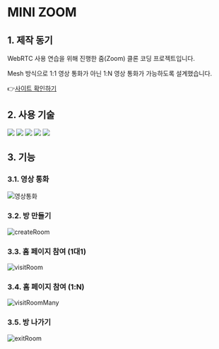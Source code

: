 # MINI ZOOM
## 1. 제작 동기
WebRTC 사용 연습을 위해 진행한 줌(Zoom) 클론 코딩 프로젝트입니다. 

Mesh 방식으로 1:1 영상 통화가 아닌 1:N 영상 통화가 가능하도록 설계했습니다.

👉[사이트 확인하기](https://mini-zoom-front.onrender.com)

## 2. 사용 기술
<img src="https://img.shields.io/badge/javascript-F7DF1E?style=for-the-badge&logo=javascript&logoColor=white"> <img src="https://img.shields.io/badge/webrtc-333333?style=for-the-badge&logo=webrtc&logoColor=white"> <img src="https://img.shields.io/badge/socketdotio-010101?style=for-the-badge&logo=socketdotio&logoColor=white"> <img src="https://img.shields.io/badge/express-000000?style=for-the-badge&logo=express&logoColor=white"> <img src="https://img.shields.io/badge/react-61DAFB?style=for-the-badge&logo=react&logoColor=white">


## 3. 기능
### 3.1. 영상 통화
![영상통화](https://github.com/coldsteelpope/mini_zoom_frontend/assets/128117575/3e52d4a4-e85d-4d0a-b86f-4aa43ef8fda4)

### 3.2. 방 만들기
![createRoom](https://github.com/coldsteelpope/mini_zoom_frontend/assets/128117575/a2a7c9be-5a0e-4e64-b788-0e6d94ac5d56)

### 3.3. 홈 페이지 참여 (1대1)
![visitRoom](https://github.com/coldsteelpope/mini_zoom_frontend/assets/128117575/778ed09d-0cd4-4cc7-b00d-771248068d60)

### 3.4. 홈 페이지 참여 (1:N)
![visitRoomMany](https://github.com/coldsteelpope/mini_zoom_frontend/assets/128117575/2ae33e63-6e19-42ae-a4e9-a24e60542683)

### 3.5. 방 나가기
![exitRoom](https://github.com/coldsteelpope/mini_zoom_frontend/assets/128117575/8e809a29-d431-466e-90a8-43b8f73c8063)
